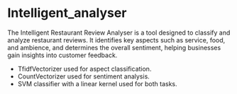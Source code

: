 # Intelligent_analyser
The Intelligent Restaurant Review Analyser is a tool designed to classify and analyze restaurant reviews. It identifies key aspects such as service, food, and ambience, and determines the overall sentiment, helping businesses gain insights into customer feedback.
- TfidfVectorizer used for aspect classification.
- CountVectorizer used for sentiment analysis.
- SVM classifier with a linear kernel used for both tasks.
